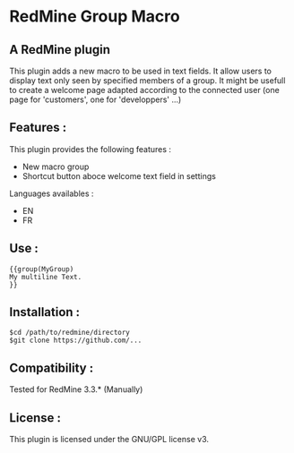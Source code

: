 # RedMine Group Macro
## A RedMine plugin

This plugin adds a new macro to be used in text fields. It allow users to display text only seen by specified members of a group.
It might be usefull to create a welcome page adapted according to the connected user (one page for 'customers', one for 'developpers' ...)


## Features :

This plugin provides the following features :
* New macro group
* Shortcut button aboce welcome text field in settings

Languages availables :
* EN
* FR


## Use :

	{{group(MyGroup)
	My multiline Text.
	}}

## Installation :

	$cd /path/to/redmine/directory
	$git clone https://github.com/...

## Compatibility :
Tested for RedMine 3.3.* (Manually)

## License :
This plugin is licensed under the GNU/GPL license v3.



